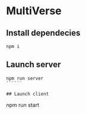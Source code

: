 # MultiVerse

## Install dependecies
```````
npm i
```````

## Launch server
```````
npm run server
``````

## Launch client
```````
npm run start 
```````